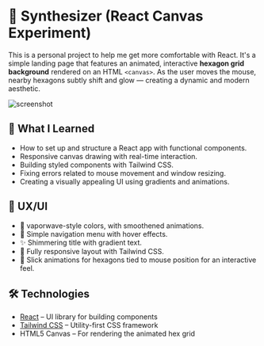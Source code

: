 # 🤖 Synthesizer (React Canvas Experiment)

This is a personal project to help me get more comfortable with React. It's a simple landing page that features an animated, interactive **hexagon grid background** rendered on an HTML `<canvas>`. As the user moves the mouse, nearby hexagons subtly shift and glow — creating a dynamic and modern aesthetic.

![screenshot](preview.png)

## 🧠 What I Learned

- How to set up and structure a React app with functional components.
- Responsive canvas drawing with real-time interaction.
- Building styled components with Tailwind CSS.
- Fixing errors related to mouse movement and window resizing.
- Creating a visually appealing UI using gradients and animations.

## 🚀 UX/UI

- 📼 vaporwave-style colors, with smoothened animations.
- 🧭 Simple navigation menu with hover effects.
- ✨ Shimmering title with gradient text.
- 📱 Fully responsive layout with Tailwind CSS.
- 🎯 Slick animations for hexagons tied to mouse position for an interactive feel.

## 🛠️ Technologies

- [React](https://reactjs.org/) – UI library for building components
- [Tailwind CSS](https://tailwindcss.com/) – Utility-first CSS framework
- HTML5 Canvas – For rendering the animated hex grid
